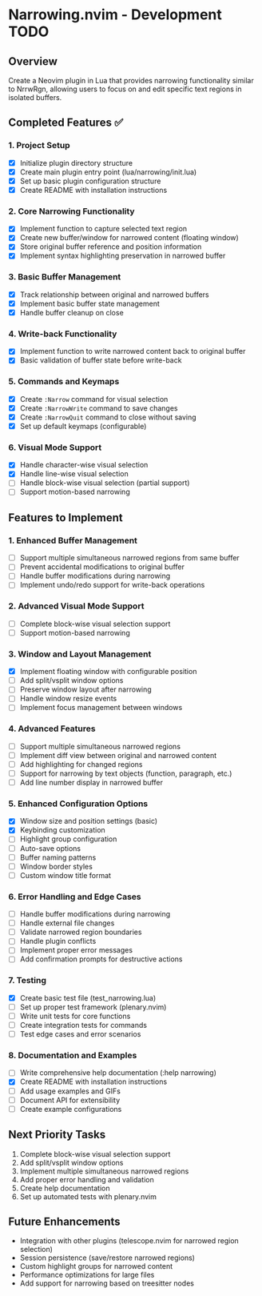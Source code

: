 # Narrowing.nvim - Development TODO

## Overview
Create a Neovim plugin in Lua that provides narrowing functionality similar to NrrwRgn, allowing users to focus on and edit specific text regions in isolated buffers.

## Completed Features ✅

### 1. Project Setup
- [x] Initialize plugin directory structure
- [x] Create main plugin entry point (lua/narrowing/init.lua)
- [x] Set up basic plugin configuration structure
- [x] Create README with installation instructions

### 2. Core Narrowing Functionality
- [x] Implement function to capture selected text region
- [x] Create new buffer/window for narrowed content (floating window)
- [x] Store original buffer reference and position information
- [x] Implement syntax highlighting preservation in narrowed buffer

### 3. Basic Buffer Management
- [x] Track relationship between original and narrowed buffers
- [x] Implement basic buffer state management
- [x] Handle buffer cleanup on close

### 4. Write-back Functionality
- [x] Implement function to write narrowed content back to original buffer
- [x] Basic validation of buffer state before write-back

### 5. Commands and Keymaps
- [x] Create `:Narrow` command for visual selection
- [x] Create `:NarrowWrite` command to save changes
- [x] Create `:NarrowQuit` command to close without saving
- [x] Set up default keymaps (configurable)

### 6. Visual Mode Support
- [x] Handle character-wise visual selection
- [x] Handle line-wise visual selection
- [ ] Handle block-wise visual selection (partial support)
- [ ] Support motion-based narrowing

## Features to Implement

### 1. Enhanced Buffer Management
- [ ] Support multiple simultaneous narrowed regions from same buffer
- [ ] Prevent accidental modifications to original buffer
- [ ] Handle buffer modifications during narrowing
- [ ] Implement undo/redo support for write-back operations

### 2. Advanced Visual Mode Support
- [ ] Complete block-wise visual selection support
- [ ] Support motion-based narrowing

### 3. Window and Layout Management
- [x] Implement floating window with configurable position
- [ ] Add split/vsplit window options
- [ ] Preserve window layout after narrowing
- [ ] Handle window resize events
- [ ] Implement focus management between windows

### 4. Advanced Features
- [ ] Support multiple simultaneous narrowed regions
- [ ] Implement diff view between original and narrowed content
- [ ] Add highlighting for changed regions
- [ ] Support for narrowing by text objects (function, paragraph, etc.)
- [ ] Add line number display in narrowed buffer

### 5. Enhanced Configuration Options
- [x] Window size and position settings (basic)
- [x] Keybinding customization
- [ ] Highlight group configuration
- [ ] Auto-save options
- [ ] Buffer naming patterns
- [ ] Window border styles
- [ ] Custom window title format

### 6. Error Handling and Edge Cases
- [ ] Handle buffer modifications during narrowing
- [ ] Handle external file changes
- [ ] Validate narrowed region boundaries
- [ ] Handle plugin conflicts
- [ ] Implement proper error messages
- [ ] Add confirmation prompts for destructive actions

### 7. Testing
- [x] Create basic test file (test_narrowing.lua)
- [ ] Set up proper test framework (plenary.nvim)
- [ ] Write unit tests for core functions
- [ ] Create integration tests for commands
- [ ] Test edge cases and error scenarios

### 8. Documentation and Examples
- [ ] Write comprehensive help documentation (:help narrowing)
- [x] Create README with installation instructions
- [ ] Add usage examples and GIFs
- [ ] Document API for extensibility
- [ ] Create example configurations

## Next Priority Tasks
1. Complete block-wise visual selection support
2. Add split/vsplit window options
3. Implement multiple simultaneous narrowed regions
4. Add proper error handling and validation
5. Create help documentation
6. Set up automated tests with plenary.nvim

## Future Enhancements
- Integration with other plugins (telescope.nvim for narrowed region selection)
- Session persistence (save/restore narrowed regions)
- Custom highlight groups for narrowed content
- Performance optimizations for large files
- Add support for narrowing based on treesitter nodes